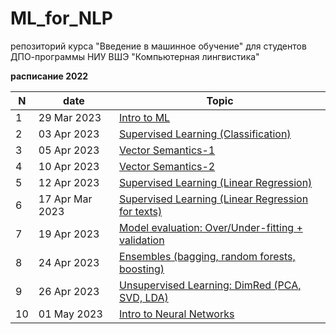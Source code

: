 # ML_for_NLP
репозиторий курса "Введение в машинное обучение" для студентов ДПО-программы НИУ ВШЭ "Компьютерная лингвистика"


**расписание 2022** 

|N|date|Topic|
|--|--|--|
|1|29 Mar 2023|[Intro to ML](https://github.com/nstsj/ML_for_NLP/blob/main/1_intro%2Bclassification/intro_to_ML.pdf)|
|2|03 Apr 2023|[Supervised Learning (Classification)](https://github.com/nstsj/ML_for_NLP/blob/main/1_intro%2Bclassification/class1.ipynb)|
|3|05 Apr 2023|[Vector Semantics-1](https://github.com/nstsj/ML_for_NLP/blob/main/vector_semantics/vVecSem_Part1_(w2v,_fasttext).ipynb)|
|4|10 Apr 2023|[Vector Semantics-2](https://github.com/nstsj/ML_for_NLP/blob/main/vector_semantics/%D0%92%D0%B5%D0%BA%D1%82%D0%BE%D1%80%D0%BD%D0%B0%D1%8F_%D1%81%D0%B5%D0%BC%D0%B0%D0%BD%D1%82%D0%B8%D0%BA%D0%B0_2_%D0%BA%D0%BE%D0%BD%D1%82%D0%B5%D0%BA%D1%81%D1%82_%D1%8D%D0%BC%D0%B1%D0%B5%D0%B4%D0%B4%D0%B8%D0%BD%D0%B3%D0%B8%2C_ELMo.ipynb)|
|5|12 Apr 2023|[Supervised Learning (Linear Regression)](https://github.com/nstsj/ML_for_NLP/blob/main/2_Regressions/class2_Regression-1.ipynb)|
|6|17 Apr Mar 2023|[Supervised Learning (Linear Regression for texts)](https://github.com/nstsj/ML_for_NLP/blob/main/2_Regressions/class2_Regression-Texts.ipynb)|
|7|19 Apr 2023|[Model evaluation: Over/Under-fitting + validation](https://github.com/nstsj/ML_for_NLP/blob/main/3_Fitting%2BEval/class3_overfitting_validation.ipynb)|
|8|24 Apr 2023|[Ensembles (bagging, random forests, boosting)](https://github.com/nstsj/ML_for_NLP/blob/main/5_Ensembles/ensembles_ML-texts.ipynb)|
|9|26 Apr 2023|[Unsupervised Learning: DimRed (PCA, SVD, LDA)](https://github.com/nstsj/ML_for_NLP/blob/main/4_Clustering/dimred_for_texts(LDA%2BLSA).ipynb)|
|10|01 May 2023|[Intro to Neural Networks](https://github.com/nstsj/ML_for_NLP/blob/main/6_NN/NN_intro_theory.ipynb)|




